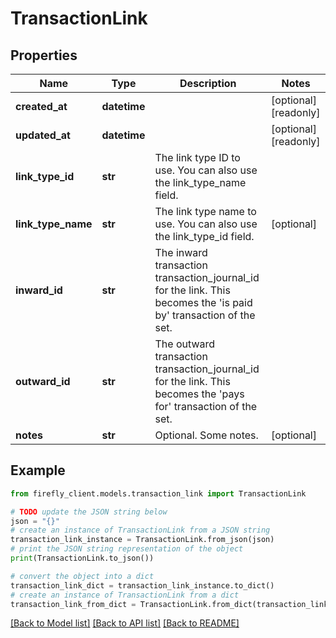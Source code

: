 # TransactionLink


## Properties

Name | Type | Description | Notes
------------ | ------------- | ------------- | -------------
**created_at** | **datetime** |  | [optional] [readonly] 
**updated_at** | **datetime** |  | [optional] [readonly] 
**link_type_id** | **str** | The link type ID to use. You can also use the link_type_name field. | 
**link_type_name** | **str** | The link type name to use. You can also use the link_type_id field. | [optional] 
**inward_id** | **str** | The inward transaction transaction_journal_id for the link. This becomes the &#39;is paid by&#39; transaction of the set. | 
**outward_id** | **str** | The outward transaction transaction_journal_id for the link. This becomes the &#39;pays for&#39; transaction of the set. | 
**notes** | **str** | Optional. Some notes. | [optional] 

## Example

```python
from firefly_client.models.transaction_link import TransactionLink

# TODO update the JSON string below
json = "{}"
# create an instance of TransactionLink from a JSON string
transaction_link_instance = TransactionLink.from_json(json)
# print the JSON string representation of the object
print(TransactionLink.to_json())

# convert the object into a dict
transaction_link_dict = transaction_link_instance.to_dict()
# create an instance of TransactionLink from a dict
transaction_link_from_dict = TransactionLink.from_dict(transaction_link_dict)
```
[[Back to Model list]](../README.md#documentation-for-models) [[Back to API list]](../README.md#documentation-for-api-endpoints) [[Back to README]](../README.md)



